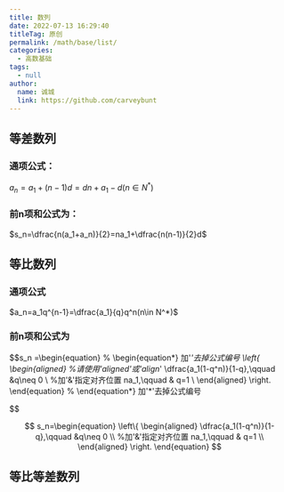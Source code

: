 ```yaml
---
title: 数列
date: 2022-07-13 16:29:40
titleTag: 原创
permalink: /math/base/list/
categories: 
  - 高数基础
tags: 
  - null
author: 
  name: 诚城
  link: https://github.com/carveybunt
---
```

## 等差数列
### 通项公式：

$a_n = a_1+(n-1)d = dn+a_1-d(n\in N^*)$

### 前n项和公式为：
$s_n=\dfrac{n(a_1+a_n)}{2}=na_1+\dfrac{n(n-1)}{2}d$ 
## 等比数列

### 通项公式

$a_n=a_1q^{n-1}=\dfrac{a_1}{q}q^n(n\in N^*)$

### 前n项和公式为

$$s_n =\begin{equation}
   % \begin{equation*} 加'*'去掉公式编号
   \left\{
   \begin{aligned}     %请使用'aligned'或'align*'
   \dfrac{a_1(1-q^n)}{1-q},\qquad &q\neq 0  \\     %加'&'指定对齐位置
   na_1,\qquad & q=1 \\
   \end{aligned}
   \right.
   \end{equation} % \end{equation*}   加'*'去掉公式编号
   
$$

$$
    s_n=\begin{equation}
    \left\{
   \begin{aligned}
   \dfrac{a_1(1-q^n)}{1-q},\qquad &q\neq 0  \\     %加'&'指定对齐位置
   na_1,\qquad & q=1 \\
   \end{aligned}
   \right.
   \end{equation}
$$

## 等比等差数列
